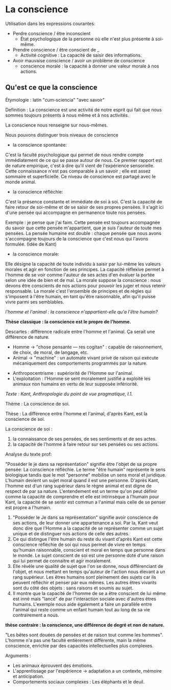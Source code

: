 
# La conscience

Utilisation dans les expressions courantes:
* Perdre conscience / être inconscient
  - État psychologique de la personne où elle n'est plus présente à soi-même.
* Prendre conscience / être conscient de _
  - Activité cognitive : La capacité de saisir des informations.
* Avoir mauvaise conscience / avoir un problème de conscience
  - conscience morale : la capacité à donner une valeur morale à nos actions.

## Qu'est ce que la conscience

Étymologie : latin "cum-sciencia" "avec savoir"

Definition : La conscience est une activité de notre esprit qui fait que nous sommes toujours présents à nous même et à
nos activités.

La conscience nous renseigne sur nous-mêmes.

Nous pouvons distinguer trois niveaux de conscience

* la conscience spontanée:

C'est la faculté psychologique qui permet de nous rendre compte immédiatement de ce qui se passe autour de nous. Ce
premier rapport est de nature empirique, c'est à dire qu'il vient de l'expérience sensorielle. Cette connaissance n'est
pas comparable à un savoir ; elle est assez sommaire et superficielle. Ce niveau de conscience est partagé avec le monde
animal.

* la conscience réfléchie:

C'est la présence constante et immédiate de soi à soi. C'est la capacité de faire retour de soi-même et de se saisir de
ses propres pensées. Il s'agit ici d'une pensée qui accompagne en permanence toute nos pensées. 

Exemple : je pense que j'ai faim. Cette pensée est toujours accompagnée du savoir que cette pensée m'appartient, que je
suis l'auteur de toute mes pensées. La pensée humaine est double : chaque pensée que nous avons s'accompagne toujours de
la conscience que c'est nous qui l'avons formulée. (Idée de Kant)

* la conscience morale: 

Elle désigne la capacité de toute individu à saisir par lui-même les valeurs morales et agir en fonction de ses
principes. La capacité réflexive permet à l'homme de se voir comme l'auteur de ses actes d'en évaluer la portée selon
une idée de bien et de mal. La morale suppose la conscience : nous devons être conscients de nos actions pour pouvoir
les juger et nous retenir responsable. La morale c'est l'ensemble de principes et de règles qui s'imposent à l'être
humain, en tant qu'être raisonnable, afin qu'il puisse vivre parmi ses semblables.

*l'homme et l'animal : la conscience n'appartient-elle qu'a l'être humain?*

**Thèse classique : la conscience est le propre de l'homme.**

Descartes : différence radicale entre l'homme et l'animal.
Ça serait une différence de nature.

- Homme -> "chose pensante — res cogitan" : capable de raisonnement, de choix, de moral, de langage, etc.
- Animal -> "machine" : un automate vivant privé de raison qui exécute mécaniquement des comportements programmés par la
nature.

* Anthropocentrisme : supériorité de l'Homme sur l'animal.
* L'exploitation : l'Homme se sent moralement justifié a exploité les animaux non humains en vertu de leur supposée
infériorité.

*Texte : Kant, Anthropologie du point de vue pragmatique, I.1.*

Thème : La conscience de soi.

Thèse : La différence entre l'homme et l'animal, d'après Kant, est la conscience de soi.

La conscience de soi : 
1. la connaissance de ses pensées, de ses sentiments et de ses actes.
2. la capacité de l'homme à faire retour sur ses pensées ou ses actions.

Analyse du texte prof:

"Posséder le je dans sa représentation" signifie être l'objet de sa propre pensée: La conscience réfléchie. Le terme
"être humain" représente le sens biologique tandis que le mot "personne" mobilise un sens moral et juridique. L'humain
devient un sujet moral quand il est une personne. D'après Kant, l'homme est d'un rang supérieur dans le règne animal et
est digne de respect de par sa nature. L'entendement est un terme qu'on peut définir comme la capacité de comprendre et
elle est intrinsèque a l'humain pour Kant, la capacité de se sentir est commun a l'animal mais celle de se penser est
propre a l'humain.

1. "Posséder le Je dans sa représentation" signifie avoir conscience de ses actions, de leur donner une appartenance a
soi. Par la, Kant veut donc dire que l'Homme a la capacité de se représenter comme un sujet unique et de distinguer nos
actions de celle des autres.
2. Ce qui distingue l'être humain du reste du vivant d'après Kant est cette conscience réfléchie de soi qui nous permet
de vivre en temps qu'humain raisonnable, conscient et moral en temps que personne dans le monde. Le sujet conscient de
soi est une personne doté d'une raison qui lui permet de connaitre et agir moralement.
3. Elle révèle une qualité de sujet que l'on se donne, nous différenciant de l'objet, et nous mettant en temps qu'auteur
de l'action nous élevant a un rang supérieur. Les êtres humains sont pleinement des sujets car ils peuvent réfléchir et
penser par eux mêmes. Les autres êtres vivants sont du côté des objets : sans raisons et soumis au sujet.
4. Il montre que la capacité de l'homme de se a être conscient de lui même est inné mais "lancé" de par l'interaction
sociale avec d'autres êtres humains. L'exemple nous aide également a faire un parallèle entre l'animal qui reste comme
un enfant humain tout au long de sa vie contrairement a nous.

**thèse contraire : la conscience, une différence de degré et non de nature.**

"Les bêtes sont douées de pensées et de raison tout comme les hommes".
L'homme n'a pas une faculté entièrement différente, main la même conscience, enrichie par des capacités intellectuelles
plus complexes.

Arguments :
* Les animaux éprouvent des émotions.
* L'apprentissage par l'expérience -> adaptation a un contexte, mémoire et anticipation. 
* Comportements sociaux complexes : Les éléphants et le deuil.


